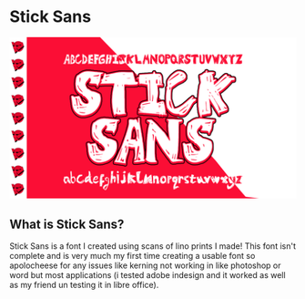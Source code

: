 # Stick Sans

![little graphic to showcase font!](https://github.com/alexrayneruk/Stick-Sans/blob/main/stick%20sans%20banner.png?raw=true)

## What is Stick Sans?

Stick Sans is a font I created using scans of lino prints I made! This font isn't complete and is very much my first time creating a usable font so apolocheese for any issues like kerning not working in like photoshop or word but most applications (i tested adobe indesign and it worked as well as my friend un testing it in libre office).
